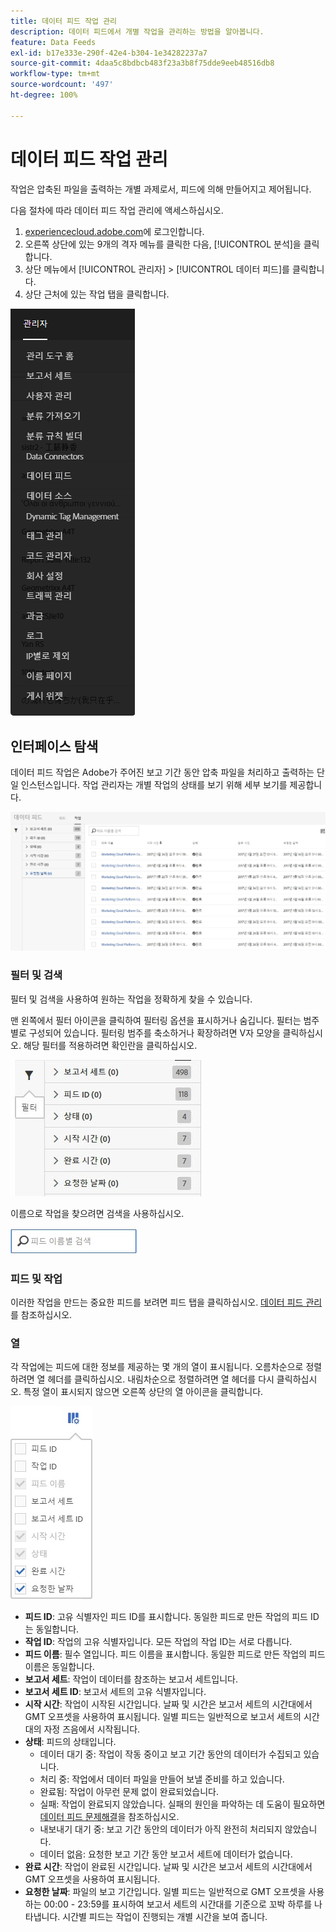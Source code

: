 ```yaml
---
title: 데이터 피드 작업 관리
description: 데이터 피드에서 개별 작업을 관리하는 방법을 알아봅니다.
feature: Data Feeds
exl-id: b17e333e-290f-42e4-b304-1e34282237a7
source-git-commit: 4daa5c8bdbcb483f23a3b8f75dde9eeb48516db8
workflow-type: tm+mt
source-wordcount: '497'
ht-degree: 100%

---
```


# 데이터 피드 작업 관리

작업은 압축된 파일을 출력하는 개별 과제로서, 피드에 의해 만들어지고 제어됩니다.

다음 절차에 따라 데이터 피드 작업 관리에 액세스하십시오.

1. [experiencecloud.adobe.com](https://experiencecloud.adobe.com)에 로그인합니다.
2. 오른쪽 상단에 있는 9개의 격자 메뉴를 클릭한 다음, [!UICONTROL 분석]을 클릭합니다.
3. 상단 메뉴에서 [!UICONTROL 관리자] > [!UICONTROL 데이터 피드]를 클릭합니다.
4. 상단 근처에 있는 작업 탭을 클릭합니다.

![데이터 피드 메뉴](assets/AdminMenu.png)

## 인터페이스 탐색

데이터 피드 작업은 Adobe가 주어진 보고 기간 동안 압축 파일을 처리하고 출력하는 단일 인스턴스입니다. 작업 관리자는 개별 작업의 상태를 보기 위해 세부 보기를 제공합니다.

![작업](assets/jobs.jpg)

### 필터 및 검색

필터 및 검색을 사용하여 원하는 작업을 정확하게 찾을 수 있습니다.

맨 왼쪽에서 필터 아이콘을 클릭하여 필터링 옵션을 표시하거나 숨깁니다. 필터는 범주별로 구성되어 있습니다. 필터링 범주를 축소하거나 확장하려면 V자 모양을 클릭하십시오. 해당 필터를 적용하려면 확인란을 클릭하십시오.

![필터](assets/jobs-filter.jpg)

이름으로 작업을 찾으려면 검색을 사용하십시오.

![검색](assets/search.jpg)

### 피드 및 작업

이러한 작업을 만드는 중요한 피드를 보려면 피드 탭을 클릭하십시오. [데이터 피드 관리](df-manage-feeds.md)를 참조하십시오.

### 열

각 작업에는 피드에 대한 정보를 제공하는 몇 개의 열이 표시됩니다. 오름차순으로 정렬하려면 열 헤더를 클릭하십시오. 내림차순으로 정렬하려면 열 헤더를 다시 클릭하십시오. 특정 열이 표시되지 않으면 오른쪽 상단의 열 아이콘을 클릭합니다.

![열 아이콘](assets/job-cols.jpg)

* **피드 ID**: 고유 식별자인 피드 ID를 표시합니다. 동일한 피드로 만든 작업의 피드 ID는 동일합니다.
* **작업 ID**: 작업의 고유 식별자입니다. 모든 작업의 작업 ID는 서로 다릅니다.
* **피드 이름**: 필수 열입니다. 피드 이름을 표시합니다. 동일한 피드로 만든 작업의 피드 이름은 동일합니다.
* **보고서 세트**: 작업이 데이터를 참조하는 보고서 세트입니다.
* **보고서 세트 ID**: 보고서 세트의 고유 식별자입니다.
* **시작 시간**: 작업이 시작된 시간입니다. 날짜 및 시간은 보고서 세트의 시간대에서 GMT 오프셋을 사용하여 표시됩니다. 일별 피드는 일반적으로 보고서 세트의 시간대의 자정 즈음에서 시작됩니다.
* **상태**: 피드의 상태입니다.
   * 데이터 대기 중: 작업이 작동 중이고 보고 기간 동안의 데이터가 수집되고 있습니다.
   * 처리 중: 작업에서 데이터 파일을 만들어 보낼 준비를 하고 있습니다.
   * 완료됨: 작업이 아무런 문제 없이 완료되었습니다.
   * 실패: 작업이 완료되지 않았습니다. 실패의 원인을 파악하는 데 도움이 필요하면 [데이터 피드 문제해결](troubleshooting.md)을 참조하십시오.
   * 내보내기 대기 중: 보고 기간 동안의 데이터가 아직 완전히 처리되지 않았습니다.
   * 데이터 없음: 요청한 보고 기간 동안 보고서 세트에 데이터가 없습니다.
* **완료 시간**: 작업이 완료된 시간입니다. 날짜 및 시간은 보고서 세트의 시간대에서 GMT 오프셋을 사용하여 표시됩니다.
* **요청한 날짜**: 파일의 보고 기간입니다. 일별 피드는 일반적으로 GMT 오프셋을 사용하는 00:00 - 23:59를 표시하여 보고서 세트의 시간대를 기준으로 꼬박 하루를 나타냅니다. 시간별 피드는 작업이 진행되는 개별 시간을 보여 줍니다.
